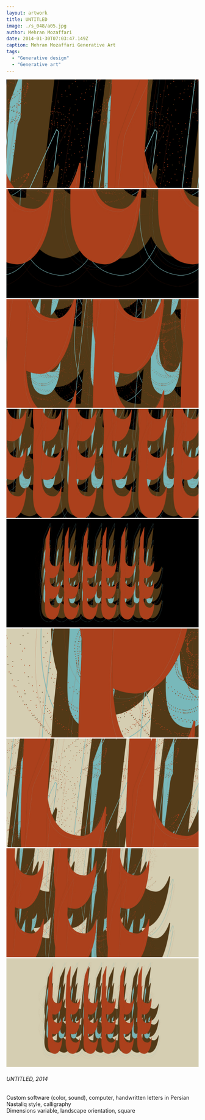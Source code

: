 ```yaml
---
layout: artwork
title: UNTITLED
image: ./s_048/a05.jpg
author: Mehran Mozaffari
date: 2014-01-30T07:03:47.149Z
caption: Mehran Mozaffari Generative Art
tags: 
  - "Generative design"
  - "Generative art"
---
```


![UNTITLED - Mehran Mozaffari Generative Art](./s_048/a01.jpg)
![UNTITLED - Mehran Mozaffari Generative Art](./s_048/a02.jpg)
![UNTITLED - Mehran Mozaffari Generative Art](./s_048/a03.jpg)
![UNTITLED - Mehran Mozaffari Generative Art](./s_048/a04.jpg)
![UNTITLED - Mehran Mozaffari Generative Art](./s_048/a05.jpg) 
![UNTITLED - Mehran Mozaffari Generative Art](./s_048/a06.jpg)
![UNTITLED - Mehran Mozaffari Generative Art](./s_048/a07.jpg)
![UNTITLED - Mehran Mozaffari Generative Art](./s_048/a08.jpg)
![UNTITLED - Mehran Mozaffari Generative Art](./s_048/a09.jpg)


###### UNTITLED, 2014
Custom software (color, sound), computer, handwritten letters in Persian Nastaliq style, calligraphy <br>
Dimensions variable, landscape orientation, square